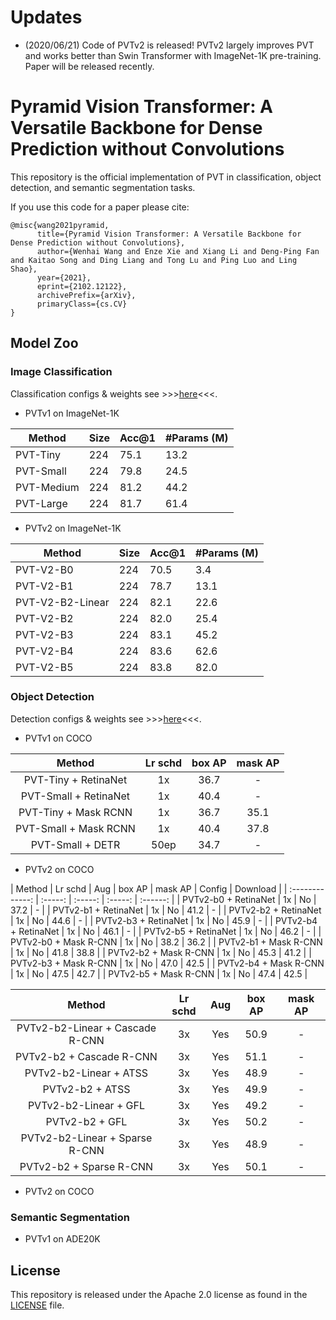 # Updates
- (2020/06/21) Code of PVTv2 is released! PVTv2 largely improves PVT and works better than Swin Transformer with ImageNet-1K pre-training. Paper will be released recently.

# Pyramid Vision Transformer: A Versatile Backbone for Dense Prediction without Convolutions
This repository is the official implementation of PVT in classification, object detection, and semantic segmentation tasks.


If you use this code for a paper please cite:

```
@misc{wang2021pyramid,
      title={Pyramid Vision Transformer: A Versatile Backbone for Dense Prediction without Convolutions}, 
      author={Wenhai Wang and Enze Xie and Xiang Li and Deng-Ping Fan and Kaitao Song and Ding Liang and Tong Lu and Ping Luo and Ling Shao},
      year={2021},
      eprint={2102.12122},
      archivePrefix={arXiv},
      primaryClass={cs.CV}
}
```

## Model Zoo

### Image Classification

Classification configs & weights see >>>[here](classification/)<<<.

- PVTv1 on ImageNet-1K

| Method | Size | Acc@1 | #Params (M) |
| --- | --- | --- | --- |
| PVT-Tiny | 224 | 75.1 | 13.2 |
| PVT-Small | 224 | 79.8 | 24.5 |
| PVT-Medium | 224 | 81.2 | 44.2 |
| PVT-Large | 224 | 81.7 | 61.4 |

- PVTv2 on ImageNet-1K

| Method | Size | Acc@1 | #Params (M) |
| --- | --- | --- | --- |
| PVT-V2-B0 | 224 | 70.5 | 3.4 |
| PVT-V2-B1 | 224 | 78.7 | 13.1 |
| PVT-V2-B2-Linear | 224 | 82.1 | 22.6 |
| PVT-V2-B2 | 224 | 82.0 | 25.4 |
| PVT-V2-B3 | 224 | 83.1 | 45.2 |
| PVT-V2-B4 | 224 | 83.6 | 62.6 |
| PVT-V2-B5 | 224 | 83.8 | 82.0 |

### Object Detection 

Detection configs & weights see >>>[here](detection/)<<<.

- PVTv1 on COCO

|    Method   | Lr schd | box AP | mask AP | 
| :-------------: | :-----: | :-----: | :------:
|    PVT-Tiny + RetinaNet | 1x | 36.7    | - |
|    PVT-Small + RetinaNet | 1x | 40.4    | - |
|    PVT-Tiny + Mask RCNN  | 1x | 36.7    | 35.1 |
|    PVT-Small + Mask RCNN  | 1x | 40.4    | 37.8 |
|    PVT-Small + DETR  | 50ep | 34.7    | - |

- PVTv2 on COCO


|    Method   | Lr schd | Aug | box AP | mask AP | Config | Download  |
| :-------------: | :-----: | :-----: | :-----: | :------: |
|    PVTv2-b0 + RetinaNet  | 1x | No | 37.2    | - |
|    PVTv2-b1 + RetinaNet  | 1x | No | 41.2    | - |
|    PVTv2-b2 + RetinaNet  | 1x | No | 44.6    | - |
|    PVTv2-b3 + RetinaNet  | 1x | No | 45.9    | - |
|    PVTv2-b4 + RetinaNet  | 1x | No | 46.1    | - |
|    PVTv2-b5 + RetinaNet  | 1x | No | 46.2    | - |
|    PVTv2-b0 + Mask R-CNN  | 1x | No | 38.2    | 36.2 |
|    PVTv2-b1 + Mask R-CNN  | 1x | No | 41.8    | 38.8 |
|    PVTv2-b2 + Mask R-CNN  | 1x | No | 45.3    | 41.2 |
|    PVTv2-b3 + Mask R-CNN  | 1x | No | 47.0    | 42.5 |
|    PVTv2-b4 + Mask R-CNN  | 1x | No | 47.5    | 42.7 |
|    PVTv2-b5 + Mask R-CNN  | 1x | No | 47.4    | 42.5 |


|    Method   | Lr schd | Aug | box AP | mask AP |
| :-------------: | :-----: | :-----: | :-----: | :------: |
|    PVTv2-b2-Linear + Cascade R-CNN  | 3x | Yes | 50.9    | - |
|    PVTv2-b2 + Cascade R-CNN  | 3x | Yes | 51.1    | - |
|    PVTv2-b2-Linear + ATSS  | 3x | Yes | 48.9    | - |
|    PVTv2-b2 + ATSS  | 3x | Yes | 49.9    | - |
|    PVTv2-b2-Linear + GFL  | 3x | Yes |49.2    | - |
|    PVTv2-b2 + GFL  | 3x | Yes |50.2   | - |
|    PVTv2-b2-Linear + Sparse R-CNN  | 3x | Yes |48.9    | - |
|    PVTv2-b2 + Sparse R-CNN  | 3x |Yes | 50.1  | - |

- PVTv2 on COCO

### Semantic Segmentation

- PVTv1 on ADE20K

## License
This repository is released under the Apache 2.0 license as found in the [LICENSE](LICENSE) file.
